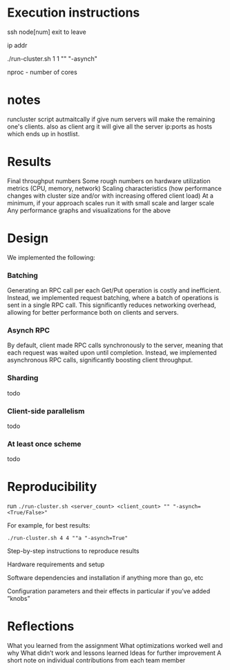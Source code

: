# Execution instructions

ssh node[num] 
exit to leave

ip addr

./run-cluster.sh 1 1 "" "-asynch"

nproc - number of cores



# notes
runcluster script autmaitcally if give num servers will make the remaining one's clients. also as client arg it will give all the server ip:ports as hosts which ends up in hostlist.

# Results

Final throughput numbers
Some rough numbers on hardware utilization metrics (CPU, memory, network)
Scaling characteristics (how performance changes with cluster size and/or with increasing
offered client load)
At a minimum, if your approach scales run it with small scale and larger scale
Any performance graphs and visualizations for the above 

# Design

We implemented the following:

### Batching
Generating an RPC call per each Get/Put operation is costly and inefficient. Instead, we implemented request batching, where a batch of operations is sent in a single RPC call. This significantly reduces networking overhead, allowing for better performance both on clients and servers.
### Asynch RPC 
By default, client made RPC calls synchronously to the server, meaning that each request was waited upon until completion. Instead, we implemented asynchronous RPC calls, significantly boosting client throughput.  
### Sharding
todo
### Client-side parallelism
todo
### At least once scheme
todo


# Reproducibility

run `./run-cluster.sh <server_count> <client_count> "" "-asynch=<True/False>"`

For example, for best results:

`./run-cluster.sh 4 4 ""a "-asynch=True"`

Step-by-step instructions to reproduce results

Hardware requirements and setup

Software dependencies and installation if anything more than go, etc

Configuration parameters and their effects in particular if you’ve added ”knobs”

# Reflections

What you learned from the assignment
What optimizations worked well and why
What didn’t work and lessons learned
Ideas for further improvement
A short note on individual contributions from each team member
